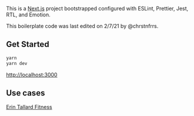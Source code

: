 This is a [Next.js](https://nextjs.org/) project bootstrapped configured with ESLint, Prettier, Jest, RTL, and Emotion.

This boilerplate code was last edited on 2/7/21 by @chrstnfrrs.

## Get Started

```bash
yarn
yarn dev
```
[http://localhost:3000](http://localhost:3000)

## Use cases

[Erin Tallard Fitness](https://github.com/chrstnfrrs/etf-v3/tree/main/web)
